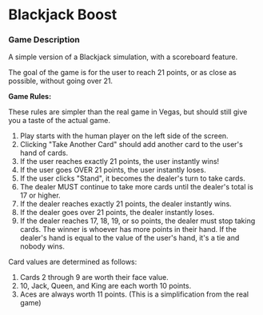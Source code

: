 # Blackjack Boost

### Game Description

A simple version of a Blackjack simulation, with a scoreboard feature.

The goal of the game is for the user to reach 21 points, or as close as possible, without going over 21.



**Game Rules:**

These rules are simpler than the real game in Vegas, but should still
give you a taste of the actual game.

1. Play starts with the human player on the left side of the screen.
3. Clicking "Take Another Card" should add another card to the user's hand of cards.
4. If the user reaches exactly 21 points, the user instantly wins!
5. If the user goes OVER 21 points, the user instantly loses.
6. If the user clicks "Stand", it becomes the dealer's turn to take cards.
7. The dealer MUST continue to take more cards until the dealer's total is 17 or higher.
8. If the dealer reaches exactly 21 points, the dealer instantly wins.
9. If the dealer goes over 21 points, the dealer instantly loses.
10. If the dealer reaches 17, 18, 19, or so points, the dealer must stop taking cards.  The winner is whoever has more points in their hand. If the dealer's hand is equal to the value of the user's hand, it's a tie and nobody wins. 

Card values are determined as follows:

1. Cards 2 through 9 are worth their face value.
2. 10, Jack, Queen, and King are each worth 10 points.
3. Aces are always worth 11 points. (This is a simplification from the real game)

